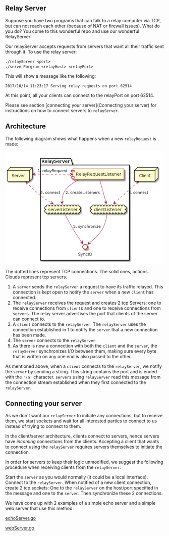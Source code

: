 
## Relay Server
Suppose you have two programs that can talk to a relay computer via TCP, but
can not reach each other (because of NAT or firewall issues). What do you do?
You come to this wonderful repo and use our wonderful RelayServer!

Our relayServer accepts requests from servers that want all their
traffic sent through it. To use the relay server:

    ./relayServer <port>
    ./serverPorgram <relayHost> <relayPort>

This will show a message like the following:

    2017/10/14 11:23:17 Serving relay requests on port 62514
    
At this point, all your clients can connect to the relayPort on port 62514.

Please see section [connecting your server](Connecting your server) for instructions
on how to connect servers to `relayServer`.

## Architecture
The following diagram shows what happens when a new `relayRequest` is made:

![hlArch](./design.png)

The dotted lines represent TCP connections. The solid ones, actions. Clouds represent
tcp servers.

1. A `server` sends the `relayServer` a request to have its traffic relayed. This
   connection is kept open to notify the `server` when a new `client` has connected.
2. The `relayServer` receives the request and creates 2 tcp Servers: one to receive
   connections from `client`s and one to receive connections from `server`s. The
   relay server advertises the port that clients of the server can connect to.
3. A `client` connects to the `relayServer`. The `relayServer` uses the connection
   established in 1 to notify the `server` that a new connection has been made.
4. The `server` connects to the `relayServer`.
5. As there is now a connection with both the `client` and the `server`, the
   `relayServer` synchronizes I/O between them, making sure every byte that is
   written on any one end is also passed to the other.

As mentioned above, when a `client` connects to the `relayServer`, we notify the
`server` by sending a string. This string contains the port and is ended with the
`'\n'` character. `server`s using `relayServer` read this message from the
connection stream established when they first connected to the `relayServer`.

## Connecting your server
As we don't want our `relayServer` to initiate any connections, but to receive
them, we start sockets and wait for all interested parties to connect to us instead
of trying to connect to them.

In the client/server architecture, clients connect to servers, hence servers
have *incoming* connections from the clients. Accepting a client that
wants to connect using the `relayServer` requires servers themselves to
initiate the connection.

In order for servers to keep their logic unmodified, we suggest the following
procedure when receiving clients from the `relayServer`:

Start the `server` as you would normally (it could be a local interface). Connect
to the `relayServer`. When notified of a new client connection, create 2 tcp
sockets: One to the `relayServer` on the host/port specified in the message 
and one to the `server`. Then synchronize these 2 connections.

We have come up with 2 examples of a simple echo server and a simple web server
that use this method:

[echoServer.go](examples/echoserver.go)

[webServer.go](examples/webserver.go)

